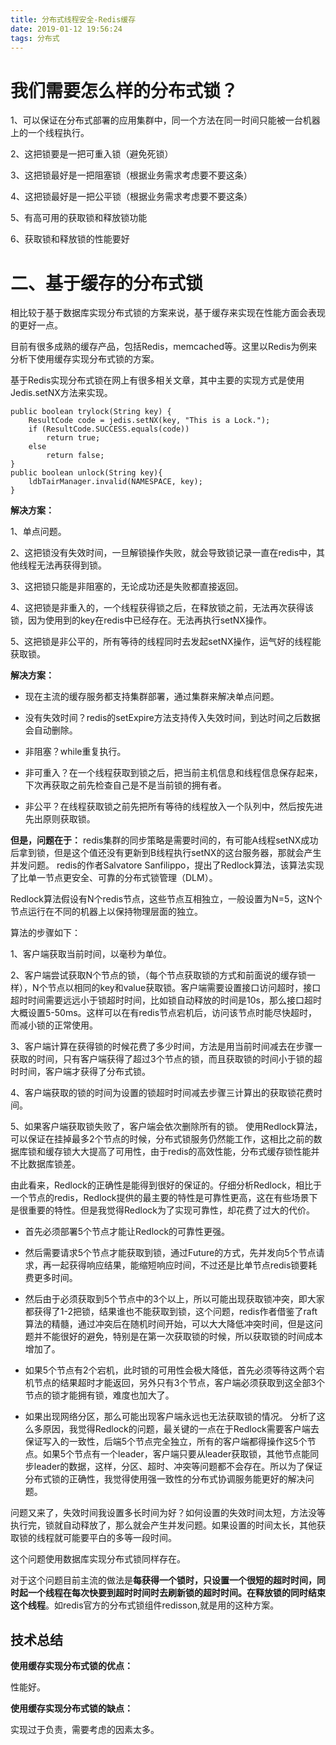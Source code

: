 ```yaml
---
title: 分布式线程安全-Redis缓存
date: 2019-01-12 19:56:24
tags: 分布式
---
```

# 我们需要怎么样的分布式锁？
1、可以保证在分布式部署的应用集群中，同一个方法在同一时间只能被一台机器上的一个线程执行。

2、这把锁要是一把可重入锁（避免死锁）

3、这把锁最好是一把阻塞锁（根据业务需求考虑要不要这条）

4、这把锁最好是一把公平锁（根据业务需求考虑要不要这条）

5、有高可用的获取锁和释放锁功能

6、获取锁和释放锁的性能要好

# 二、基于缓存的分布式锁
相比较于基于数据库实现分布式锁的方案来说，基于缓存来实现在性能方面会表现的更好一点。

目前有很多成熟的缓存产品，包括Redis，memcached等。这里以Redis为例来分析下使用缓存实现分布式锁的方案。

基于Redis实现分布式锁在网上有很多相关文章，其中主要的实现方式是使用Jedis.setNX方法来实现。

```
public boolean trylock(String key) {    
    ResultCode code = jedis.setNX(key, "This is a Lock.");    
    if (ResultCode.SUCCESS.equals(code))        
        return true;    
    else        
        return false; 
} 
public boolean unlock(String key){
    ldbTairManager.invalid(NAMESPACE, key); 
}
```
**解决方案：**


1、单点问题。

2、这把锁没有失效时间，一旦解锁操作失败，就会导致锁记录一直在redis中，其他线程无法再获得到锁。

3、这把锁只能是非阻塞的，无论成功还是失败都直接返回。

4、这把锁是非重入的，一个线程获得锁之后，在释放锁之前，无法再次获得该锁，因为使用到的key在redis中已经存在。无法再执行setNX操作。

5、这把锁是非公平的，所有等待的线程同时去发起setNX操作，运气好的线程能获取锁。

**解决方案：**

- 现在主流的缓存服务都支持集群部署，通过集群来解决单点问题。

- 没有失效时间？redis的setExpire方法支持传入失效时间，到达时间之后数据会自动删除。

- 非阻塞？while重复执行。

- 非可重入？在一个线程获取到锁之后，把当前主机信息和线程信息保存起来，下次再获取之前先检查自己是不是当前锁的拥有者。

- 非公平？在线程获取锁之前先把所有等待的线程放入一个队列中，然后按先进先出原则获取锁。

**但是，问题在于：**
redis集群的同步策略是需要时间的，有可能A线程setNX成功后拿到锁，但是这个值还没有更新到B线程执行setNX的这台服务器，那就会产生并发问题。
redis的作者Salvatore Sanfilippo，提出了Redlock算法，该算法实现了比单一节点更安全、可靠的分布式锁管理（DLM）。

Redlock算法假设有N个redis节点，这些节点互相独立，一般设置为N=5，这N个节点运行在不同的机器上以保持物理层面的独立。

算法的步骤如下：

1、客户端获取当前时间，以毫秒为单位。

2、客户端尝试获取N个节点的锁，（每个节点获取锁的方式和前面说的缓存锁一样），N个节点以相同的key和value获取锁。客户端需要设置接口访问超时，接口超时时间需要远远小于锁超时时间，比如锁自动释放的时间是10s，那么接口超时大概设置5-50ms。这样可以在有redis节点宕机后，访问该节点时能尽快超时，而减小锁的正常使用。

3、客户端计算在获得锁的时候花费了多少时间，方法是用当前时间减去在步骤一获取的时间，只有客户端获得了超过3个节点的锁，而且获取锁的时间小于锁的超时时间，客户端才获得了分布式锁。

4、客户端获取的锁的时间为设置的锁超时时间减去步骤三计算出的获取锁花费时间。

5、如果客户端获取锁失败了，客户端会依次删除所有的锁。 
使用Redlock算法，可以保证在挂掉最多2个节点的时候，分布式锁服务仍然能工作，这相比之前的数据库锁和缓存锁大大提高了可用性，由于redis的高效性能，分布式缓存锁性能并不比数据库锁差。

由此看来，Redlock的正确性是能得到很好的保证的。仔细分析Redlock，相比于一个节点的redis，Redlock提供的最主要的特性是可靠性更高，这在有些场景下是很重要的特性。但是我觉得Redlock为了实现可靠性，却花费了过大的代价。

- 首先必须部署5个节点才能让Redlock的可靠性更强。

- 然后需要请求5个节点才能获取到锁，通过Future的方式，先并发向5个节点请求，再一起获得响应结果，能缩短响应时间，不过还是比单节点redis锁要耗费更多时间。
- 然后由于必须获取到5个节点中的3个以上，所以可能出现获取锁冲突，即大家都获得了1-2把锁，结果谁也不能获取到锁，这个问题，redis作者借鉴了raft算法的精髓，通过冲突后在随机时间开始，可以大大降低冲突时间，但是这问题并不能很好的避免，特别是在第一次获取锁的时候，所以获取锁的时间成本增加了。
- 如果5个节点有2个宕机，此时锁的可用性会极大降低，首先必须等待这两个宕机节点的结果超时才能返回，另外只有3个节点，客户端必须获取到这全部3个节点的锁才能拥有锁，难度也加大了。

- 如果出现网络分区，那么可能出现客户端永远也无法获取锁的情况。
分析了这么多原因，我觉得Redlock的问题，最关键的一点在于Redlock需要客户端去保证写入的一致性，后端5个节点完全独立，所有的客户端都得操作这5个节点。如果5个节点有一个leader，客户端只要从leader获取锁，其他节点能同步leader的数据，这样，分区、超时、冲突等问题都不会存在。所以为了保证分布式锁的正确性，我觉得使用强一致性的分布式协调服务能更好的解决问题。

问题又来了，失效时间我设置多长时间为好？如何设置的失效时间太短，方法没等执行完，锁就自动释放了，那么就会产生并发问题。如果设置的时间太长，其他获取锁的线程就可能要平白的多等一段时间。

这个问题使用数据库实现分布式锁同样存在。

对于这个问题目前主流的做法是**每获得一个锁时，只设置一个很短的超时时间，同时起一个线程在每次快要到超时时间时去刷新锁的超时时间。在释放锁的同时结束这个线程**。如redis官方的分布式锁组件redisson,就是用的这种方案。

## 技术总结

**使用缓存实现分布式锁的优点：**

性能好。

**使用缓存实现分布式锁的缺点：**

实现过于负责，需要考虑的因素太多。